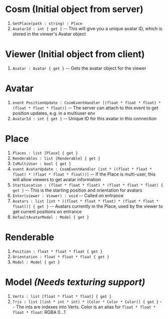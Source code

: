 # Cosm (Initial object from server) #
  1. `GetPlace(path : string) : Place`
  1. `AvatarId : int { get }` -- This will give you a unique avatar ID, which is stored in the viewer's Avatar object

# Viewer (Initial object from client) #
  1. `Avatar : Avatar { get }` -- Gets the avatar object for the viewer

# Avatar #
  1. `event PositionUpdate : CosmEventHandler [(float * float * float) * (float * float * float)]` -- The server can attach to this event to get position updates, e.g. in a multiuser env
  1. `AvatarId : int { get }` -- Unique ID for this avatar in this connection

# Place #
  1. `Places : list [Place] { get }`
  1. `Renderables : list [Renderable] { get }`
  1. `IsMultiUser : bool { get }`
  1. `event AvatarUpdate : CosmEventHandler [int * ((float * float * float) * (float * float * float))]` -- If the Place is multi-user, this will allow viewers to get avatar information
  1. `StartLocation : (float * float * float) * (float * float * float) { get }` -- This is the starting position and orientation for avatars
  1. `Enter(viewer : Viewer) : void` -- Called on entrance
  1. `Avatars : list [int * ((float * float * float) * (float * float * float))] { get }` -- Avatars currently in the Place, used by the viewer to get current positions on entrance
  1. `DefaultAvatarModel : Model { get }`

# Renderable #
  1. `Position : float * float * float { get }`
  1. `Orientation : float * float * float { get }`
  1. `Model : Model { get }`

# Model _(Needs texturing support)_ #
  1. `Verts : list [float * float * float] { get }`
  1. `Tris : list [(int * int * int) * (Color * Color * Color)] { get }` -- The ints are indexes into Verts.  Color is an alias for `float * float * float * float`: RGBA 0...1